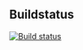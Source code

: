 
## Buildstatus

[![Build status](https://dev.azure.com/paulpae/TestAppCenterApp/_apis/build/status/CustomPipeline)](https://dev.azure.com/paulpae/TestAppCenterApp/_build/latest?definitionId=3)
